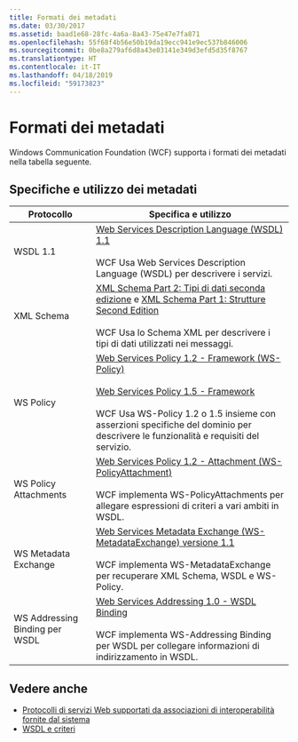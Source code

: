 ```yaml
---
title: Formati dei metadati
ms.date: 03/30/2017
ms.assetid: baad1e68-28fc-4a6a-8a43-75e47e7fa871
ms.openlocfilehash: 55f68f4b56e50b19da19ecc941e9ec537b846006
ms.sourcegitcommit: 0be8a279af6d8a43e03141e349d3efd5d35f8767
ms.translationtype: HT
ms.contentlocale: it-IT
ms.lasthandoff: 04/18/2019
ms.locfileid: "59173823"
---
```

# <a name="metadata-formats"></a>Formati dei metadati
Windows Communication Foundation (WCF) supporta i formati dei metadati nella tabella seguente.  
  
## <a name="metadata-specifications-and-usage"></a>Specifiche e utilizzo dei metadati  
  
|Protocollo|Specifica e utilizzo|  
|--------------|-----------------------------|  
|WSDL 1.1|[Web Services Description Language (WSDL) 1.1](https://go.microsoft.com/fwlink/?LinkId=94859)<br /><br /> WCF Usa Web Services Description Language (WSDL) per descrivere i servizi.|  
|XML Schema|[XML Schema Part 2: Tipi di dati seconda edizione](https://go.microsoft.com/fwlink/?LinkId=94861) e [XML Schema Part 1: Strutture Second Edition](https://go.microsoft.com/fwlink/?LinkId=94862)<br /><br /> WCF Usa lo Schema XML per descrivere i tipi di dati utilizzati nei messaggi.|  
|WS Policy|[Web Services Policy 1.2 - Framework (WS-Policy)](https://go.microsoft.com/fwlink/?LinkId=94864)<br /><br /> [Web Services Policy 1.5 - Framework](https://go.microsoft.com/fwlink/?LinkId=94865)<br /><br /> WCF Usa WS-Policy 1.2 o 1.5 insieme con asserzioni specifiche del dominio per descrivere le funzionalità e requisiti del servizio.|  
|WS Policy Attachments|[Web Services Policy 1.2 - Attachment (WS-PolicyAttachment)](https://go.microsoft.com/fwlink/?LinkId=94866)<br /><br /> WCF implementa WS-PolicyAttachments per allegare espressioni di criteri a vari ambiti in WSDL.|  
|WS Metadata Exchange|[Web Services Metadata Exchange (WS-MetadataExchange) versione 1.1](https://go.microsoft.com/fwlink/?LinkId=94868)<br /><br /> WCF implementa WS-MetadataExchange per recuperare XML Schema, WSDL e WS-Policy.|  
|WS Addressing Binding per WSDL|[Web Services Addressing 1.0 - WSDL Binding](https://go.microsoft.com/fwlink/?LinkId=94869)<br /><br /> WCF implementa WS-Addressing Binding per WSDL per collegare informazioni di indirizzamento in WSDL.|  
  
## <a name="see-also"></a>Vedere anche

- [Protocolli di servizi Web supportati da associazioni di interoperabilità fornite dal sistema](../../../../docs/framework/wcf/feature-details/web-services-protocols-supported-by-system-provided-interoperability-bindings.md)
- [WSDL e criteri](../../../../docs/framework/wcf/feature-details/wsdl-and-policy.md)
